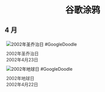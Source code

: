 
<h1 align="center"> 谷歌涂鸦 </h1>




## 4 月

<div class="image">


<img src="//www.google.com/logos/2002/stgeorge02.gif" alt="2002年圣乔治日 #GoogleDoodle" style="margin: 5px"/>
<div class="info" style="font-size: 14px; color:#333333; margin:5px"><div class="title">2002年圣乔治日</div><div class="date">2002年4月23日</div></div>

<img src="https://lh3.googleusercontent.com/qhZtBXb5pAqr6Wovvl59Ps8K7MtTqMqmPNqACN0WXg-SDpGsnM9KPIgAJpFLbstGnXjS8bRYk-GV14wmVCcxpBV8XAbkt3uY408ThqQ=s660" alt="2002年地球日 #GoogleDoodle" style="margin: 5px"/>
<div class="info" style="font-size: 14px; color:#333333; margin:5px"><div class="title">2002年地球日</div><div class="date">2002年4月22日</div></div>

</div>









